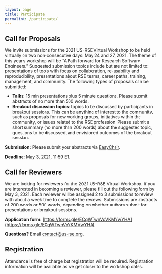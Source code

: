 ```yaml
---
layout: page
title: Participate
permalink: /participate/
---
```



## Call for Proposals

We invite submissions for the 2021 US-RSE Virtual Workshop to be held virtually on two non-consecutive days: May 24 and 27, 2021. The theme of this year’s workshop will be “A Path forward for Research Software Engineers.” Suggested submission topics include but are not limited to: presentations of tools with focus on collaboration, re-usability and reproducibility, presentations about RSE teams, career paths, training, management, and community. The following types of proposals can be submitted:

- **Talks**: 15 min presentations plus 5 minute questions. Please submit abstracts of no more than 500 words.
- **Breakout discussion topics**: topics to be discussed by participants in breakout sessions. This can be anything of interest to the community, such as proposals for new working groups, initiatives within the community, or issues related to the RSE profession. Please submit a short summary (no more than 200 words) about the suggested topic, questions to be discussed, and envisioned outcomes of the breakout session.

**Submission:** Please submit your abstracts via [EasyChair](https://easychair.org/my/conference?conf=usrsevw2021).

**Deadline:** May 3, 2021, 11:59 ET.


## Call for Reviewers

We are looking for reviewers for the 2021 US-RSE Virtual Workshop. If you are interested in becoming a reviewer, please fill out the following form by May 3, 2021. Each reviewer will be assigned 2 to 3 submissions to review with about a week time to complete the reviews. Submissions are abstracts of 200 words or 500 words, depending on whether authors submit for presentations or breakout sessions.

**Application form**: [https://forms.gle/ECqWTwnVoVKMVwYHA](https://forms.gle/ECqWTwnVoVKMVwYHA)

**Questions?** Email [contact@us-rse.org](mailto:contact@us-rse.org).

## Registration

Attendance is free of charge but registration will be required. Registration information will be available as we get closer to the workshop dates.
